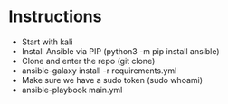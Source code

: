 # Instructions
* Start with kali
* Install Ansible via PIP (python3 -m pip install ansible)
* Clone and enter the repo (git clone)
* ansible-galaxy install -r requirements.yml
* Make sure we have a sudo token (sudo whoami)
* ansible-playbook main.yml
